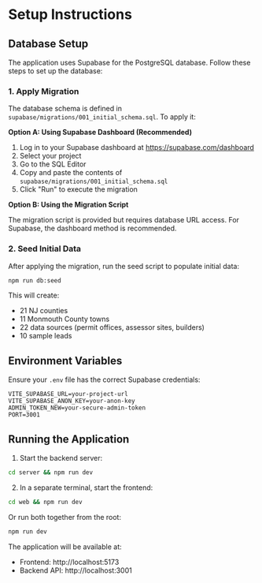 # Setup Instructions

## Database Setup

The application uses Supabase for the PostgreSQL database. Follow these steps to set up the database:

### 1. Apply Migration

The database schema is defined in `supabase/migrations/001_initial_schema.sql`. To apply it:

**Option A: Using Supabase Dashboard (Recommended)**

1. Log in to your Supabase dashboard at https://supabase.com/dashboard
2. Select your project
3. Go to the SQL Editor
4. Copy and paste the contents of `supabase/migrations/001_initial_schema.sql`
5. Click "Run" to execute the migration

**Option B: Using the Migration Script**

The migration script is provided but requires database URL access. For Supabase, the dashboard method is recommended.

### 2. Seed Initial Data

After applying the migration, run the seed script to populate initial data:

```bash
npm run db:seed
```

This will create:
- 21 NJ counties
- 11 Monmouth County towns
- 22 data sources (permit offices, assessor sites, builders)
- 10 sample leads

## Environment Variables

Ensure your `.env` file has the correct Supabase credentials:

```
VITE_SUPABASE_URL=your-project-url
VITE_SUPABASE_ANON_KEY=your-anon-key
ADMIN_TOKEN_NEW=your-secure-admin-token
PORT=3001
```

## Running the Application

1. Start the backend server:
```bash
cd server && npm run dev
```

2. In a separate terminal, start the frontend:
```bash
cd web && npm run dev
```

Or run both together from the root:
```bash
npm run dev
```

The application will be available at:
- Frontend: http://localhost:5173
- Backend API: http://localhost:3001
